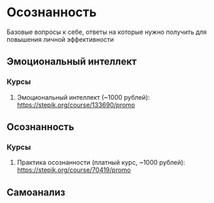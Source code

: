 # Осознанность

Базовые вопросы к себе, ответы на которые нужно получить для повышения личной эффективности

## Эмоциональный интеллект

### Курсы
1. Эмоциональный интеллект (~1000 рублей): https://stepik.org/course/133690/promo

## Осознанность

### Курсы
1. Практика осознанности (платный курс, ~1000 рублей): https://stepik.org/course/70419/promo

## Самоанализ
